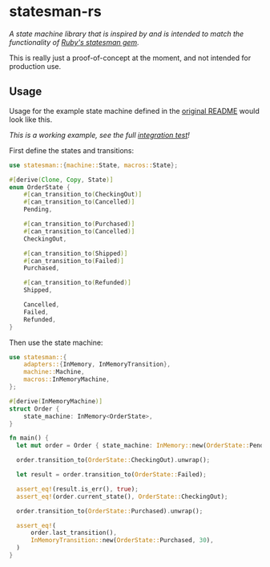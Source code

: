 # statesman-rs

_A state machine library that is inspired by and is intended to match the functionality of [Ruby's statesman gem](https://github.com/gocardless/statesman)._

This is really just a proof-of-concept at the moment, and not intended for production use.

## Usage

Usage for the example state machine defined in the [original README](https://github.com/gocardless/statesman#usage) would look like this.

_This is a working example, see the full [integration test](tests/orders_test.rs)!_ 

First define the states and transitions:

```rust
use statesman::{machine::State, macros::State};

#[derive(Clone, Copy, State)]
enum OrderState {
    #[can_transition_to(CheckingOut)]
    #[can_transition_to(Cancelled)]
    Pending,

    #[can_transition_to(Purchased)]
    #[can_transition_to(Cancelled)]
    CheckingOut,

    #[can_transition_to(Shipped)]
    #[can_transition_to(Failed)]
    Purchased,

    #[can_transition_to(Refunded)]
    Shipped,

    Cancelled,
    Failed,
    Refunded,
}
```

Then use the state machine:

```rust
use statesman::{
    adapters::{InMemory, InMemoryTransition},
    machine::Machine,
    macros::InMemoryMachine,
};

#[derive(InMemoryMachine)]
struct Order {
    state_machine: InMemory<OrderState>,
}

fn main() {
  let mut order = Order { state_machine: InMemory::new(OrderState::Pending) };

  order.transition_to(OrderState::CheckingOut).unwrap();

  let result = order.transition_to(OrderState::Failed);

  assert_eq!(result.is_err(), true);
  assert_eq!(order.current_state(), OrderState::CheckingOut);

  order.transition_to(OrderState::Purchased).unwrap();

  assert_eq!(
      order.last_transition(),
      InMemoryTransition::new(OrderState::Purchased, 30),
  )
}

